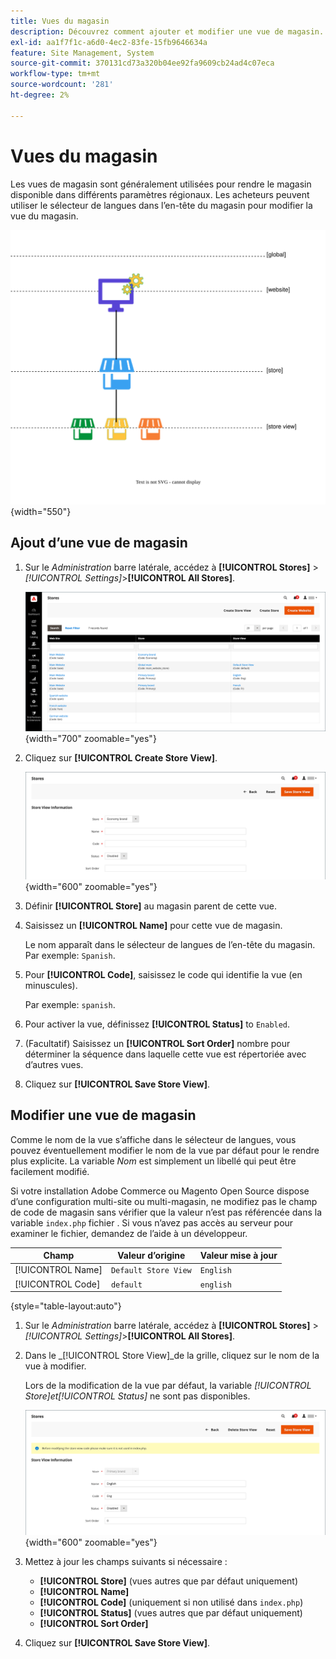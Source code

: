 ```yaml
---
title: Vues du magasin
description: Découvrez comment ajouter et modifier une vue de magasin.
exl-id: aa1f7f1c-a6d0-4ec2-83fe-15fb9646634a
feature: Site Management, System
source-git-commit: 370131cd73a320b04ee92fa9609cb24ad4c07eca
workflow-type: tm+mt
source-wordcount: '281'
ht-degree: 2%

---
```


# Vues du magasin

Les vues de magasin sont généralement utilisées pour rendre le magasin disponible dans différents paramètres régionaux. Les acheteurs peuvent utiliser le sélecteur de langues dans l’en-tête du magasin pour modifier la vue du magasin.

![Portée : plusieurs vues de magasin](./assets/scope-multiview.svg){width="550"}

## Ajout d’une vue de magasin

1. Sur le _Administration_ barre latérale, accédez à **[!UICONTROL Stores]** > _[!UICONTROL Settings]_>**[!UICONTROL All Stores]**.

   ![Toutes les boutiques](./assets/stores-all.png){width="700" zoomable="yes"}

1. Cliquez sur **[!UICONTROL Create Store View]**.

   ![Créer une vue de magasin](./assets/create-store-view.png){width="600" zoomable="yes"}

1. Définir **[!UICONTROL Store]** au magasin parent de cette vue.

1. Saisissez un **[!UICONTROL Name]** pour cette vue de magasin.

   Le nom apparaît dans le sélecteur de langues de l’en-tête du magasin. Par exemple: `Spanish`.

1. Pour **[!UICONTROL Code]**, saisissez le code qui identifie la vue (en minuscules).

   Par exemple: `spanish`.

1. Pour activer la vue, définissez **[!UICONTROL Status]** to `Enabled`.

1. (Facultatif) Saisissez un **[!UICONTROL Sort Order]** nombre pour déterminer la séquence dans laquelle cette vue est répertoriée avec d’autres vues.

1. Cliquez sur **[!UICONTROL Save Store View]**.

## Modifier une vue de magasin

Comme le nom de la vue s’affiche dans le sélecteur de langues, vous pouvez éventuellement modifier le nom de la vue par défaut pour le rendre plus explicite. La variable _Nom_ est simplement un libellé qui peut être facilement modifié.

Si votre installation Adobe Commerce ou Magento Open Source dispose d’une configuration multi-site ou multi-magasin, ne modifiez pas le champ de code de magasin sans vérifier que la valeur n’est pas référencée dans la variable `index.php` fichier . Si vous n’avez pas accès au serveur pour examiner le fichier, demandez de l’aide à un développeur.

| Champ | Valeur d’origine | Valeur mise à jour |
| ----- | -------------- | ------------- |
| [!UICONTROL Name] | `Default Store View` | `English` |
| [!UICONTROL Code] | `default` | `english` |

{style="table-layout:auto"}

1. Sur le _Administration_ barre latérale, accédez à **[!UICONTROL Stores]** >  _[!UICONTROL Settings]_>**[!UICONTROL All Stores]**.

1. Dans le _[!UICONTROL Store View]_de la grille, cliquez sur le nom de la vue à modifier.

   Lors de la modification de la vue par défaut, la variable _[!UICONTROL Store]_et_[!UICONTROL Status]_ ne sont pas disponibles.

   ![Vue Boutique - Modifier la vue par défaut](./assets/edit-store-view-info.png){width="600" zoomable="yes"}

1. Mettez à jour les champs suivants si nécessaire :

   - **[!UICONTROL Store]** (vues autres que par défaut uniquement)
   - **[!UICONTROL Name]**
   - **[!UICONTROL Code]** (uniquement si non utilisé dans `index.php`)
   - **[!UICONTROL Status]** (vues autres que par défaut uniquement)
   - **[!UICONTROL Sort Order]**

1. Cliquez sur **[!UICONTROL Save Store View]**.
